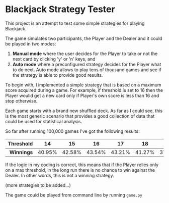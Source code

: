 # Blackjack Strategy Tester

This project is an attempt to test some simple strategies for playing Blackjack.

The game simulates two participants, the Player and the Dealer and it could be played in two modes:
 
 1. __Manual mode__ where the user decides for the Player to take or not the next card by clicking 'y' or 'n' keys, and 
 2. __Auto mode__ where a preconfigured strategy decides for the Player what to do next. Auto mode allows to play tens of thousand games and see if the strategy is able to provide good results.
 
To begin with, I implemented a simple strategy that is based on a maximum score acquired during a game. For example, if threshold is set to 16 then the Player woulid get a new card only if Player's own score is less than 16 and stop otherwise.
 
Each game starts with a brand new shuffled deck. As far as I could see, this is the most generic scenario that provides a good collection of data that could be used for statistical analysis.
 
So far after running 100,000 games I've got the following results: 

|__Threshold__| 14| 15| 16| 17| 18| 19| 20|
|------------:|---|---|---|---|---|---|---|
|__Winnings__|40.95%|42.58%|43.54%|43.21%|41.27%|37.41%|30.41%|
 

If the logic in my coding is correct, this means that if the Player relies only on a max threshold, in the long run there is no chance to win against the Dealer. In other words, this is not a winning strategy.  

(more strategies to be added...)

The game could be played from command line by running ```game.py```